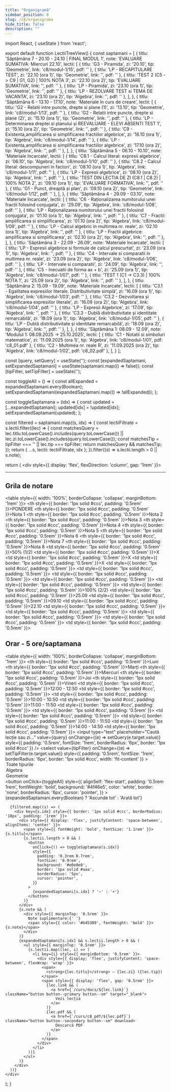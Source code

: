 ```yaml
---
title: "Organigramă"
sidebar_position: 0
slug: /c8/organigrama
hide_title: false
description: ""
---
```

import React, { useState } from 'react';


export default function LectiiTreeView() {
  const saptamani = [
      {
      titlu: 'Săptămâna 7 - 20.10 - 24.10 | FINAL MODUL 1',
      note: 'EVALUARE SUMATIVA: Miercuri 22.10',
      lectii: [
        { titlu: 'G3 - Piramida', zi: '20.10', tip: 'Geometrie', link: 'c8/modul-1/15', pdf: '' },
        { titlu: 'LP - RECAPITULARE TEST', zi: '22.10 (ora 1)', tip: 'Geometrie', link: '', pdf: '' },
        { titlu: 'TEST 2 (C5 -> C9 | G1, G2) | 100% NOTA 3', zi: '22.10 (ora 2)', tip: 'EVALUARE SUMATIVA', link: '', pdf: '' },
        { titlu: 'LP - Piramida', zi: '23.10 (ora 1)', tip: 'Geometrie', link: '', pdf: '' },
        { titlu: 'LP - REZOLVARE TEST si TEMA DE VACANTA', zi: '23.10 (ora 2)', tip: 'Algebra', link: '', pdf: '' },
      ],
    },
    {
      titlu: 'Săptămâna 6 - 13.10 - 17.10',
      note: 'Materiale în curs de creare',
      lectii: [
        { titlu: 'G2 - Relatii intre puncte, drepte si plane (1)', zi: '13.10', tip: 'Geometrie', link: 'c8/modul-1/13', pdf: '' },
        { titlu: 'G2 - Relatii intre puncte, drepte si plane (2)', zi: '15.10 (ora 1)', tip: 'Geometrie', link: '', pdf: '' },
        { titlu: 'LP - Determinarea dreptei si planului și REEVALUARE - ELEVI ABSENTI TEST 1', zi: '15.10 (ora 2)', tip: 'Geometrie', link: '', pdf: '' },
        { titlu: 'C9 - Existenta,amplificarea si simplificarea fractiilor algebrice', zi: '16.10 (ora 1)', tip: 'Algebra', link: 'c8/modul-1/14', pdf: '' },
        { titlu: 'LP - Existenta,amplificarea si simplificarea fractiilor algebrice', zi: '17.10 (ora 2)', tip: 'Algebra', link: '', pdf: '' },
      ],
    },
    {
      titlu: 'Săptămâna 5 - 06.10 - 10.10',
      note: 'Materiale încarcate',
      lectii: [
        { titlu: 'C8.1 - Calcul literal: expresii algebrice', zi: '06.10', tip: 'Algebra', link: 'c8/modul-1/10', pdf: '' },
        { titlu: 'C8.2 - Calcul literal: descompuneri in factori', zi: '08.10 (ora 1)', tip: 'Algebra', link: 'c8/modul-1/11', pdf: '' },
        { titlu: 'LP - Expresii algebrice', zi: '08.10 (ora 2)', tip: 'Algebra', link: '', pdf: '' },
        { titlu: 'TEST DIN LECTIA DE ZI (C8.1 | C8.2) | 100% NOTA 2', zi: '09.10 (ora 1)', tip: 'EVALUARE FORMATIVA', link: '', pdf: '' },
        { titlu: 'G1 - Punct, dreaptă și plan', zi: '09.10 (ora 2)', tip: 'Geometrie', link: 'c8/modul-1/12', pdf: '' },
      ],
    },
    {
      titlu: 'Săptămâna 4 - 29.09 - 03.10',
      note: 'Materiale încarcate',
      lectii: [
        { titlu: 'C6 - Raționalizarea numitorului unei fractii folosind conjugata', zi: '29.09', tip: 'Algebra', link: 'c8/modul-1/08', pdf: '' },
        { titlu: 'LP - Raționalizarea numitorului unei fractii folosind conjugata', zi: '01.10 (ora 1)', tip: 'Algebra', link: '', pdf: '' },
        { titlu: 'C7 - Fractii: amplificarea si simplificarea', zi: '01.10 (ora 2)', tip: 'Algebra', link: 'c8/modul-1/09', pdf: '' },
        { titlu: 'LP - Calcul algebric in multimea nr. reale', zi: '02.10 (ora 1)', tip: 'Algebra', link: '', pdf: '' },
        { titlu: 'LP - Fractii algebrice: amplificarea si simplificarea', zi: '02.10 (ora 2)', tip: 'Algebra', link: '', pdf: '' },
      ],
    },
    {
      titlu: 'Săptămâna 3 - 22.09 - 26.09',
      note: 'Materiale încarcate',
      lectii: [
        { titlu: 'LP - Expresii algebrice si formule de calcul prescurtat', zi: '23.09 (ora 1)', tip: 'Algebra', link: '', pdf: '' },
        { titlu: 'C4 - Intervale si comparatii in multimea nr. reale', zi: '23.09 (ora 2)', tip: 'Algebra', link: 'c8/modul-1/06', pdf: '' },
        { titlu: 'LP - Intervale si comparatii', zi: '24.09', tip: 'Algebra', link: '', pdf: '' },
        { titlu: 'C5 - Inecuatii de forma ax + b', zi: '25.09 (ora 1)', tip: 'Algebra', link: 'c8/modul-1/07', pdf: '' },
        { titlu: 'TEST 1 (C1 -> C3.3) | 100% NOTA 1', zi: '25.09 (ora 2)', tip: 'Algebra', link: '', pdf: '' },
      ],
    },
    {
      titlu: 'Săptămâna 2: 15.09 - 19.09',
      note: 'Materiale încarcate',
      lectii: [
        { titlu: 'C3.1 - Egalitatea expresiilor literale. Distributivitate simplă', zi: '16.09 (ora 1)', tip: 'Algebra', link: 'c8/modul-1/03', pdf: '' },
        { titlu: 'C3.2 - Dezvoltarea și simplificarea expresiilor literale', zi: '16.09 (ora 2)', tip: 'Algebra', link: 'c8/modul-1/04', pdf: '' },
        { titlu: 'LP - Expresii Algebrice', zi: '17.09', tip: 'Algebra', link: '', pdf: '' },
        { titlu: 'C3.3 - Dublă distributivitate și identitate remarcabilă', zi: '18.09 (ora 1)', tip: 'Algebra', link: 'c8/modul-1/05', pdf: '' },
        { titlu: 'LP - Dublă distributivitate și identitate remarcabilă', zi: '18.09 (ora 2)', tip: 'Algebra', link: '', pdf: '' },
      ],
    },
    {
      titlu: 'Săptămâna 1: 08.09 - 12.09',
      note: 'Modulul 1: 08.09.2025 -> 25.10.2025',
      lectii: [
        { titlu: 'C1 - Notatii si simboluri matematice', zi: '11.09.2025 (ora 1)', tip: 'Algebra', link: 'c8/modul-1/01', pdf: 'c8_01.pdf' },
        { titlu: 'C2 - Multimea nr. reale R', zi: '11.09.2025 (ora 2)', tip: 'Algebra', link: 'c8/modul-1/02', pdf: 'c8_02.pdf' },
      ],
    }
  ];

  const [query, setQuery] = useState('');
  const [expandedSaptamani, setExpandedSaptamani] = useState(saptamani.map(() => false));
  const [tipFilter, setTipFilter] = useState('');

  const toggleAll = () => {
    const allExpanded = expandedSaptamani.every(Boolean);
    setExpandedSaptamani(expandedSaptamani.map(() => !allExpanded));
  };

  const toggleSaptamana = (idx) => {
    const updated = [...expandedSaptamani];
    updated[idx] = !updated[idx];
    setExpandedSaptamani(updated);
  };

  const filtered = saptamani.map((s, idx) => {
    const lectiiFiltrate = s.lectii.filter((lec) => {
      const matchesQuery =
        lec.titlu.toLowerCase().includes(query.toLowerCase()) ||
        lec.zi.toLowerCase().includes(query.toLowerCase());
      const matchesTip = tipFilter === '' || lec.tip === tipFilter;
      return matchesQuery && matchesTip;
    });
    return { ...s, lectii: lectiiFiltrate, idx };
  }).filter((s) => s.lectii.length > 0 || s.note);

  return (
    <div style={{ display: 'flex', flexDirection: 'column', gap: '1rem' }}>
    <hr />
    <h2>
      Grila de notare
      </h2>
      <table style={{ width: '100%', borderCollapse: 'collapse', marginBottom: '1rem' }}>
        <thead>
          <tr>
            <th style={{ border: '1px solid #ccc', padding: '0.5rem' }}>PONDERE</th>
            <th style={{ border: '1px solid #ccc', padding: '0.5rem' }}>Nota 1</th>
            <th style={{ border: '1px solid #ccc', padding: '0.5rem' }}>Nota 2</th>
            <th style={{ border: '1px solid #ccc', padding: '0.5rem' }}>Nota 3</th>
            <th style={{ border: '1px solid #ccc', padding: '0.5rem' }}>Nota 4</th>
            <th style={{ border: '1px solid #ccc', padding: '0.5rem' }}>Nota 5</th>
            <th style={{ border: '1px solid #ccc', padding: '0.5rem' }}>Nota 6</th>
            <th style={{ border: '1px solid #ccc', padding: '0.5rem' }}>Nota 7</th>
            <th style={{ border: '1px solid #ccc', padding: '0.5rem' }}>Nota 8</th>
          </tr>
        </thead>
        <tbody>
          <tr>
            <td style={{ border: '1px solid #ccc', padding: '0.5rem' }}>50% (1/2)</td>
            <td style={{ border: '1px solid #ccc', padding: '0.5rem' }}>X</td>
            <td style={{ border: '1px solid #ccc', padding: '0.5rem' }}>X</td>
            <td style={{ border: '1px solid #ccc', padding: '0.5rem' }}>X</td>
            <td style={{ border: '1px solid #ccc', padding: '0.5rem' }}></td>
            <td style={{ border: '1px solid #ccc', padding: '0.5rem' }}></td>
            <td style={{ border: '1px solid #ccc', padding: '0.5rem' }}></td>
            <td style={{ border: '1px solid #ccc', padding: '0.5rem' }}></td>
            <td style={{ border: '1px solid #ccc', padding: '0.5rem' }}></td>
          </tr>
          <tr>
            <td style={{ border: '1px solid #ccc', padding: '0.5rem' }}>100% (2/2)</td>
            <td style={{ border: '1px solid #ccc', padding: '0.5rem' }}>25.09</td>
            <td style={{ border: '1px solid #ccc', padding: '0.5rem' }}>09.10</td>
            <td style={{ border: '1px solid #ccc', padding: '0.5rem' }}>22.10</td>
            <td style={{ border: '1px solid #ccc', padding: '0.5rem' }}></td>
            <td style={{ border: '1px solid #ccc', padding: '0.5rem' }}></td>
            <td style={{ border: '1px solid #ccc', padding: '0.5rem' }}></td>
            <td style={{ border: '1px solid #ccc', padding: '0.5rem' }}></td>
            <td style={{ border: '1px solid #ccc', padding: '0.5rem' }}></td>
          </tr>
        </tbody>
      </table>
      <h2>
      Orar - 5 ore/saptamana
      </h2>
      <table style={{ width: '100%', borderCollapse: 'collapse', marginBottom: '1rem' }}>
        <thead>
          <tr>
            <th style={{ border: '1px solid #ccc', padding: '0.5rem' }}>Luni</th>
            <th style={{ border: '1px solid #ccc', padding: '0.5rem' }}>Marți</th>
            <th style={{ border: '1px solid #ccc', padding: '0.5rem' }}>Miercuri</th>
            <th style={{ border: '1px solid #ccc', padding: '0.5rem' }}>Joi</th>
            <th style={{ border: '1px solid #ccc', padding: '0.5rem' }}>Vineri</th>
          </tr>
        </thead>
        <tbody>
          <tr>
            <td style={{ border: '1px solid #ccc', padding: '0.5rem' }}>12:00 - 12:50</td>
            <td style={{ border: '1px solid #ccc', padding: '0.5rem' }}></td>
            <td style={{ border: '1px solid #ccc', padding: '0.5rem' }}>10:00 - 10:50</td>
            <td style={{ border: '1px solid #ccc', padding: '0.5rem' }}>11:00 - 11:50</td>
            <td style={{ border: '1px solid #ccc', padding: '0.5rem' }}></td>
          </tr>
          <tr>
            <td style={{ border: '1px solid #ccc', padding: '0.5rem' }}></td>
            <td style={{ border: '1px solid #ccc', padding: '0.5rem' }}></td>
            <td style={{ border: '1px solid #ccc', padding: '0.5rem' }}>11:00 - 11:50</td>
            <td style={{ border: '1px solid #ccc', padding: '0.5rem' }}>14:00 - 14:50</td>
            <td style={{ border: '1px solid #ccc', padding: '0.5rem' }}></td>
          </tr>
        </tbody>
      </table>
      <input
        type="text"
        placeholder="Caută lecție sau zi..."
        value={query}
        onChange={(e) => setQuery(e.target.value)}
        style={{ padding: '0.5rem', fontSize: '1rem', borderRadius: '6px', border: '1px solid #ccc' }}
      />
      <select
        value={tipFilter}
        onChange={(e) => setTipFilter(e.target.value)}
        style={{ padding: '0.5rem', fontSize: '1rem', borderRadius: '6px', border: '1px solid #ccc', width: 'fit-content' }}
      >
        <option value="">Toate tipurile</option>
        <option value="Algebra">Algebra</option>
        <option value="Geometrie">Geometrie</option>
      </select>
      <button
        onClick={toggleAll}
        style={{
          alignSelf: 'flex-start',
          padding: '0.5rem 1rem',
          fontWeight: 'bold',
          background: '#4f46e5',
          color: 'white',
          border: 'none',
          borderRadius: '6px',
          cursor: 'pointer',
        }}
      >
        {expandedSaptamani.every(Boolean) ? 'Ascunde tot' : 'Arată tot'}
      </button>

      {filtered.map((s) => (
        <div key={s.idx} style={{ border: '1px solid #ccc', borderRadius: '10px', padding: '1rem' }}>
          <div style={{ display: 'flex', justifyContent: 'space-between', alignItems: 'center' }}>
            <span style={{ fontWeight: 'bold', fontSize: '1.1rem' }}>{s.titlu}</span>
            {s.lectii.length > 0 && (
              <button
                onClick={() => toggleSaptamana(s.idx)}
                style={{
                  padding: '0.3rem 0.7rem',
                  fontSize: '0.9rem',
                  background: '#e0e0e0',
                  border: '1px solid #aaa',
                  borderRadius: '5px',
                  cursor: 'pointer',
                }}
              >
                {expandedSaptamani[s.idx] ? '−' : '+'}
              </button>
            )}
          </div>
          {s.note && (
            <div style={{ marginTop: '0.5rem' }}>
              Note suplimentare:{' '}
              <span style={{ color: '#b45309', fontWeight: 'bold' }}>{s.note}</span>
            </div>
          )}
          {expandedSaptamani[s.idx] && s.lectii.length > 0 && (
            <ul style={{ marginTop: '0.5rem' }}>
              {s.lectii.map((lec, i) => (
                <li key={i} style={{ marginBottom: '0.5rem' }}>
                  <div style={{ display: 'flex', justifyContent: 'space-between', flexWrap: 'wrap' }}>
                    <span>
                      <strong>{lec.titlu}</strong> – {lec.zi} ({lec.tip})
                    </span>
                    <span style={{ display: 'flex', gap: '0.5rem' }}>
                      {lec.link && (
                        <a href={`/curs/docs/${lec.link}`} className="button button--primary button--sm" target="_blank">
                          Vezi lecția
                        </a>
                      )}
                      {lec.pdf && (
                        <a href={`/curs/c8_pdf/${lec.pdf}`} className="button button--secondary button--sm" download>
                          Descarcă PDF
                        </a>
                      )}
                    </span>
                  </div>
                </li>
              ))}
            </ul>
          )}
        </div>
      ))}
    </div>
  );
}